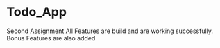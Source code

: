 # Todo_App
Second Assignment 
All Features are build and are working successfully.
Bonus Features are also added
